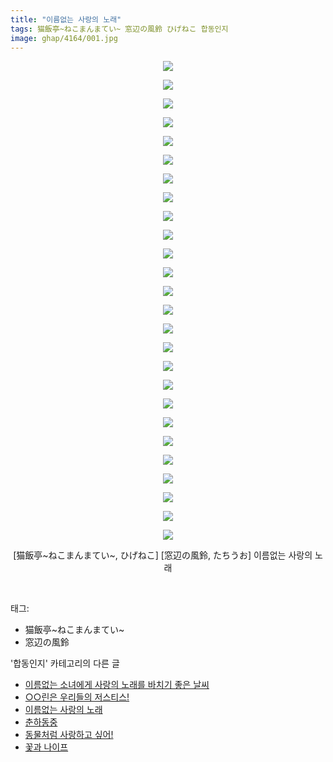 ```yaml
---
title: "이름없는 사랑의 노래"
tags: 猫飯亭~ねこまんまてい~ 窓辺の風鈴 ひげねこ 합동인지
image: ghap/4164/001.jpg
---
```

<div class="article">
<p style="text-align: center; clear: none; float: none;"><img src="{{ site.nasurl }}/ghap/4164/001.jpg"/></p>
<p style="text-align: center; clear: none; float: none;"><img src="{{ site.nasurl }}/ghap/4164/002.jpg"/></p>
<p style="text-align: center; clear: none; float: none;"><img src="{{ site.nasurl }}/ghap/4164/003.jpg"/></p>
<p style="text-align: center; clear: none; float: none;"><img src="{{ site.nasurl }}/ghap/4164/004.jpg"/></p>
<p style="text-align: center; clear: none; float: none;"><img src="{{ site.nasurl }}/ghap/4164/005.jpg"/></p>
<p style="text-align: center; clear: none; float: none;"><img src="{{ site.nasurl }}/ghap/4164/006.jpg"/></p>
<p style="text-align: center; clear: none; float: none;"><img src="{{ site.nasurl }}/ghap/4164/007.jpg"/></p>
<p style="text-align: center; clear: none; float: none;"><img src="{{ site.nasurl }}/ghap/4164/008.jpg"/></p>
<p style="text-align: center; clear: none; float: none;"><img src="{{ site.nasurl }}/ghap/4164/009.jpg"/></p>
<p style="text-align: center; clear: none; float: none;"><img src="{{ site.nasurl }}/ghap/4164/010.jpg"/></p>
<p style="text-align: center; clear: none; float: none;"><img src="{{ site.nasurl }}/ghap/4164/011.jpg"/></p>
<p style="text-align: center; clear: none; float: none;"><img src="{{ site.nasurl }}/ghap/4164/012.jpg"/></p>
<p style="text-align: center; clear: none; float: none;"><img src="{{ site.nasurl }}/ghap/4164/013.jpg"/></p>
<p style="text-align: center; clear: none; float: none;"><img src="{{ site.nasurl }}/ghap/4164/014.jpg"/></p>
<p style="text-align: center; clear: none; float: none;"><img src="{{ site.nasurl }}/ghap/4164/015.jpg"/></p>
<p style="text-align: center; clear: none; float: none;"><img src="{{ site.nasurl }}/ghap/4164/016.jpg"/></p>
<p style="text-align: center; clear: none; float: none;"><img src="{{ site.nasurl }}/ghap/4164/017.jpg"/></p>
<p style="text-align: center; clear: none; float: none;"><img src="{{ site.nasurl }}/ghap/4164/018.jpg"/></p>
<p style="text-align: center; clear: none; float: none;"><img src="{{ site.nasurl }}/ghap/4164/019.jpg"/></p>
<p style="text-align: center; clear: none; float: none;"><img src="{{ site.nasurl }}/ghap/4164/020.jpg"/></p>
<p style="text-align: center; clear: none; float: none;"><img src="{{ site.nasurl }}/ghap/4164/021.jpg"/></p>
<p style="text-align: center; clear: none; float: none;"><img src="{{ site.nasurl }}/ghap/4164/022.jpg"/></p>
<p style="text-align: center; clear: none; float: none;"><img src="{{ site.nasurl }}/ghap/4164/023.jpg"/></p>
<p style="text-align: center; clear: none; float: none;"><img src="{{ site.nasurl }}/ghap/4164/024.jpg"/></p>
<p style="text-align: center; clear: none; float: none;"><img src="{{ site.nasurl }}/ghap/4164/025.jpg"/></p>
<p style="text-align: center; clear: none; float: none;"><img src="{{ site.nasurl }}/ghap/4164/026.jpg"/></p>
<p style="text-align: center; clear: none; float: none;">[猫飯亭~ねこまんまてい~, ひげねこ] [窓辺の風鈴, たちうお] 이름없는 사랑의 노래</p>
<p><br/></p>
</div><div class="tagTrail">
<p>태그: </p>
<ul>
<li>猫飯亭~ねこまんまてい~</li>
<li>窓辺の風鈴</li>
</ul>
</div><div class="another">
<p>'합동인지' 카테고리의 다른 글</p>
<ul>
<li><a href="/2018-02-06-ghap_4167">이름없는 소녀에게 사랑의 노래를 바치기 좋은 날씨</a></li>
<li><a href="/2018-02-06-ghap_4165">○○린은 우리들의 저스티스!</a></li>
<li><a href="/2018-02-06-ghap_4164">이름없는 사랑의 노래</a></li>
<li><a href="/2018-02-04-ghap_4162">춘하동중</a></li>
<li><a href="/2018-02-04-ghap_4160">동물처럼 사랑하고 싶어!</a></li>
<li><a href="/2018-01-05-ghap_4083">꽃과 나이프</a></li>
</ul>
</div><div class="cb_module cb_fluid">
<div class="cb_wrt cb_profile">
</div><!-- commentList close -->
</div>